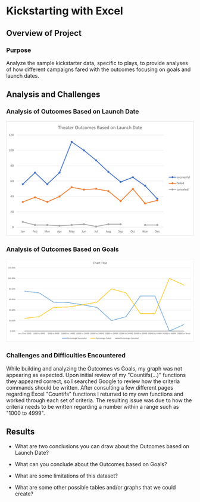 # Kickstarting with Excel

## Overview of Project

### Purpose
Analyze the sample kickstarter data, specific to plays, to provide analyses of how different campaigns fared with the outcomes focusing on goals and launch dates.

## Analysis and Challenges

### Analysis of Outcomes Based on Launch Date
![image_name](resources/Theater_Outcomes_vs_Launch.png)

### Analysis of Outcomes Based on Goals
![image_name](resources/Outcomes_vs_Goals.png)

### Challenges and Difficulties Encountered
While building and analyzing the Outcomes vs Goals, my graph was not appearing as expected.  Upon initial review of my "Countifs(...)" functions they appeared correct, so I searched Google to review how the criteria commands should be written.  After consulting a few different pages regarding Excel "Countifs" functions I returned to my own functions and worked through each set of criteria.  The resulting issue was due to how the criteria needs to be written regarding a number within a range such as "1000 to 4999".

## Results

- What are two conclusions you can draw about the Outcomes based on Launch Date?

- What can you conclude about the Outcomes based on Goals?

- What are some limitations of this dataset?

- What are some other possible tables and/or graphs that we could create?
